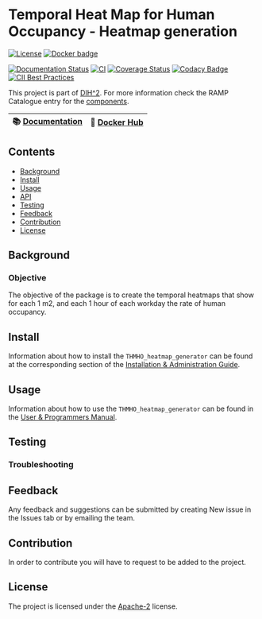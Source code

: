 # Temporal Heat Map for Human Occupancy - Heatmap generation

[![License](https://img.shields.io/badge/License-Apache%202.0-blue.svg)](https://opensource.org/licenses/Apache-2.0)
[![Docker badge](https://img.shields.io/docker/pulls/ramp-eu/TTE.project1.svg)](https://hub.docker.com/r/<org>/<repo>/)
<br/>

[![Documentation Status](https://readthedocs.org/projects/thmho-lidar-node/badge/?version=latest)](https://thmho-heatmap-generator.readthedocs.io/en/latest/?badge=latest)
[![CI](https://github.com/ramp-eu/TTE.project1/workflows/CI/badge.svg)](https://github.com/ramp-eu/TTE.project1/actions?query=workflow%3ACI)
[![Coverage Status](https://coveralls.io/repos/github/ramp-eu/TTE.project1/badge.svg?branch=master)](https://coveralls.io/github/ramp-eu/TTE.project1?branch=master)
[![Codacy Badge](https://app.codacy.com/project/badge/Grade/fce8e4a4dfe140bb9963b88aaf1a2b03)](https://www.codacy.com/gh/ramp-eu/THMHO_heatmap_generator/dashboard?utm_source=github.com&amp;utm_medium=referral&amp;utm_content=ramp-eu/THMHO_heatmap_generator&amp;utm_campaign=Badge_Grade)
[![CII Best Practices](https://bestpractices.coreinfrastructure.org/projects/5132/badge)](https://bestpractices.coreinfrastructure.org/projects/5132)

This project is part of [DIH^2](http://www.dih-squared.eu/). For more information check the RAMP Catalogue entry for the
[components](https://github.com/ramp-eu).

| :books: [Documentation](https://thmho-lidar-node.readthedocs.io/en/latest/README.html) | :whale: [Docker Hub](https://hub.docker.com) |
| --------------------------------------------- | ------------------------------------------------------------- |

## Contents

-   [Background](#background)
-   [Install](#install)
-   [Usage](#usage)
-   [API](#api)
-   [Testing](#testing)
-   [Feedback](#feedback)
-   [Contribution](#contribution)
-   [License](#license)

## Background
### Objective
The objective of the package is to create the temporal heatmaps that show for each 1 m2, and each 1 hour of each workday the rate of human occupancy.

## Install

Information about how to install the `THMHO_heatmap_generator` can be found at the corresponding section of the [Installation & Administration Guide](installationguide.md).

## Usage

Information about how to use the `THMHO_heatmap_generator` can be found in the [User & Programmers Manual](usermanual.md).

## Testing


### Troubleshooting


## Feedback

Any feedback and suggestions can be submitted by creating New issue in the Issues tab or by emailing the team.

## Contribution

In order to contribute you will have to request to be added to the project.

## License

The project is licensed under the [Apache-2](https://opensource.org/licenses/Apache-2.0) license.
